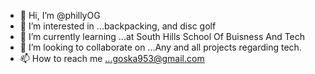 - 👋 Hi, I’m @phillyOG
- 👀 I’m interested in ...backpacking, and disc golf
- 🌱 I’m currently learning ...at South Hills School Of Buisness And Tech
- 💞️ I’m looking to collaborate on ...Any and all projects regarding tech.
- 📫 How to reach me ...goska953@gmail.com

<!---
phillyOG/phillyOG is a ✨ special ✨ repository because its `README.md` (this file) appears on your GitHub profile.
You can click the Preview link to take a look at your changes.
--->
